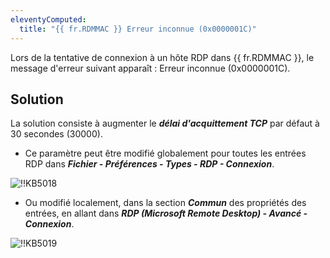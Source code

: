 ```yaml
---
eleventyComputed:
  title: "{{ fr.RDMMAC }} Erreur inconnue (0x0000001C)"
---
```

Lors de la tentative de connexion à un hôte RDP dans {{ fr.RDMMAC }}, le message d'erreur suivant apparaît : Erreur inconnue (0x0000001C).
## Solution
La solution consiste à augmenter le ***délai d'acquittement TCP*** par défaut à 30 secondes (30000).

* Ce paramètre peut être modifié globalement pour toutes les entrées RDP dans ***Fichier - Préférences - Types - RDP - Connexion***.

![!!KB5018](https://cdnweb.devolutions.net/docs/docs_en_kb_KB5018.png)

* Ou modifié localement, dans la section ***Commun*** des propriétés des entrées, en allant dans ***RDP (Microsoft Remote Desktop) - Avancé - Connexion***.

![!!KB5019](https://cdnweb.devolutions.net/docs/docs_en_kb_KB5019.png)

